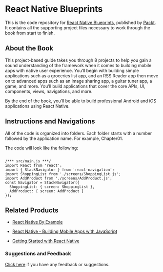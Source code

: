 # React Native Blueprints
This is the code repository for [React Native Blueprints](https://www.packtpub.com/web-development/react-native-blueprints?utm_source=GitHub&utm_medium=repo&utm_campaign=9781787288096), published by [Packt](https://www.packtpub.com). It contains all the supporting project files necessary to work through the book from start to finish.

## About the Book

This project-based guide takes you through 8 projects to help you gain a sound understanding of the framework when it comes to building mobile apps with native user experience. You’ll begin with building simple applications such as a groceries list app, and an RSS Reader app then move on to advanced apps such as an image sharing app, a guitar tuner app, a game, and more. You’ll build applications that cover the core APIs, UI, components, views, navigations, and more.

By the end of the book, you’ll be able to build professional Android and iOS applications using React Native.

## Instructions and Navigations
All of the code is organized into folders. Each folder starts with a number followed by the application name. For example, Chapter01.



The code will look like the following:
```

/*** src/main.js ***/
import React from 'react';
import { StackNavigator } from 'react-navigation';
import ShoppingList from './screens/ShoppingList.js';
import AddProduct from './screens/AddProduct.js';
const Navigator = StackNavigator({
  ShoppingList: { screen: ShoppingList },
  AddProduct: { screen: AddProduct }
});

```

## Related Products
* [React Native By Example](https://www.packtpub.com/application-development/react-native-example?utm_source=GitHub&utm_medium=repo&utm_campaign=9781786464750)

* [React Native - Building Mobile Apps with JavaScript](https://www.packtpub.com/application-development/react-native-building-mobile-apps-javascript?utm_source=GitHub&utm_medium=repo&utm_campaign=9781787282537)

* [Getting Started with React Native](https://www.packtpub.com/application-development/getting-started-react-native?utm_source=GitHub&utm_medium=repo&utm_campaign=9781785885181)
### Suggestions and Feedback
[Click here](https://docs.google.com/forms/d/e/1FAIpQLSe5qwunkGf6PUvzPirPDtuy1Du5Rlzew23UBp2S-P3wB-GcwQ/viewform) if you have any feedback or suggestions.






